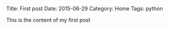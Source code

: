 Title: First post
Date: 2015-06-29
Category: Home
Tags: python

This is the content of my first post
